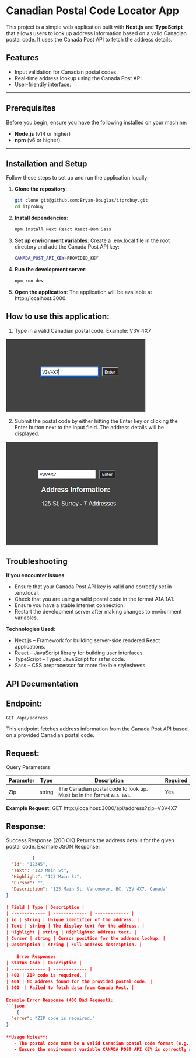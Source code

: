 # Canadian Postal Code Locator App

This project is a simple web application built with **Next.js** and **TypeScript** that allows users to look up address information based on a valid Canadian postal code. It uses the Canada Post API to fetch the address details.

## Features

- Input validation for Canadian postal codes.
- Real-time address lookup using the Canada Post API.
- User-friendly interface.

---

## Prerequisites

Before you begin, ensure you have the following installed on your machine:

- **Node.js** (v14 or higher)
- **npm** (v6 or higher)

---

## Installation and Setup

Follow these steps to set up and run the application locally:

1. **Clone the repository**:
    ```bash
   git clone git@github.com:Bryan-Douglas/itprobuy.git
   cd itprobuy


2. **Install dependencies**:
    ```bash
    npm install Next React React-Dom Sass

3. **Set up environment variables**:
    Create a .env.local file in the root directory and add the Canada Post API key:
    ```bash
    CANADA_POST_API_KEY=PROVIDED_KEY

4. **Run the development server**:
    ```bash
    npm run dev

5. **Open the application**:
    The application will be available at http://localhost:3000.

## How to use this application:

1) Type in a valid Canadian postal code.
    Example: V3V 4X7

![input with a valid Canadian Postal Code](public/Postal_Locator.PNG)

2) Submit the postal code by either hitting the Enter key or clicking the Enter button next to the input field. The address details will be displayed.

![Address information being shown from the result searched in the input](public/Postal_Locator_Results.PNG)

## Troubleshooting

**If you encounter issues**:

   - Ensure that your Canada Post API key is valid and correctly set in .env.local.
   - Check that you are using a valid postal code in the format A1A 1A1.
   - Ensure you have a stable internet connection.
   - Restart the development server after making changes to environment variables.

**Technologies Used**:

   - Next.js – Framework for building server-side rendered React applications.
   - React – JavaScript library for building user interfaces.
   - TypeScript – Typed JavaScript for safer code.
   - Sass – CSS preprocessor for more flexible stylesheets.

## API Documentation

## **Endpoint**:
    GET /api/address

This endpoint fetches address information from the Canada Post API based on a provided Canadian postal code.

## **Request**:
Query Parameters 

| Parameter | Type   | Description                                                | Required |
|-----------|--------|------------------------------------------------------------|----------|
| Zip       | string | The Canadian postal code to look up. Must be in the format `A1A 1A1`. | Yes      |


**Example Request**:
    GET http://localhost:3000/api/address?zip=V3V4X7

## **Response**:
Success Response (200 OK)
Returns the address details for the given postal code.
Example JSON Response:  
```json
          {
  "Id": "12345",
  "Text": "123 Main St",
  "Highlight": "123 Main St",
  "Cursor": "",
  "Description": "123 Main St, Vancouver, BC, V3V 4X7, Canada"
}

| Field | Type | Description |
| ------------- | ------------- | ------------- |
| id | string | Unique identifier of the address. |
| Text | string | The display text for the address. |
| Highlight | string | Highlighted address text. |
| Cursor | string | Cursor position for the address lookup. |
| Description | string | Full address description. |

    Error Responses
| Status Code | Description |
| ------------- | ------------- |
| 400 | ZIP code is required. |
| 404 | No address found for the provided postal code. |
| 500  | Failed to fetch data from Canada Post. |

Example Error Response (400 Bad Request):
```json
    {
  "error": "ZIP code is required."
}

**Usage Notes**:
   - The postal code must be a valid Canadian postal code format (e.g., V3V 4X7 or V3V4X7).
   - Ensure the environment variable CANADA_POST_API_KEY is correctly set up in .env.local for the API to function.